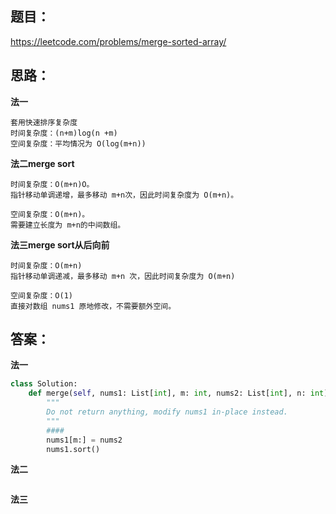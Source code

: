 ## 题目：
https://leetcode.com/problems/merge-sorted-array/

## 思路：
**法一**
```
套用快速排序复杂度
时间复杂度：(n+m)log(n +m)
空间复杂度：平均情况为 O(log(m+n))
```
**法二merge sort**
```
时间复杂度：O(m+n)O。
指针移动单调递增，最多移动 m+n次，因此时间复杂度为 O(m+n)。

空间复杂度：O(m+n)。
需要建立长度为 m+n的中间数组。
```

**法三merge sort从后向前**
```
时间复杂度：O(m+n)
指针移动单调递减，最多移动 m+n 次，因此时间复杂度为 O(m+n)

空间复杂度：O(1)
直接对数组 nums1 原地修改，不需要额外空间。
```

## 答案：
**法一**
```python
class Solution:
    def merge(self, nums1: List[int], m: int, nums2: List[int], n: int) -> None:
        """
        Do not return anything, modify nums1 in-place instead.
        """
        ####
        nums1[m:] = nums2
        nums1.sort()

```

**法二**
```python


```

**法三**
```python


```
